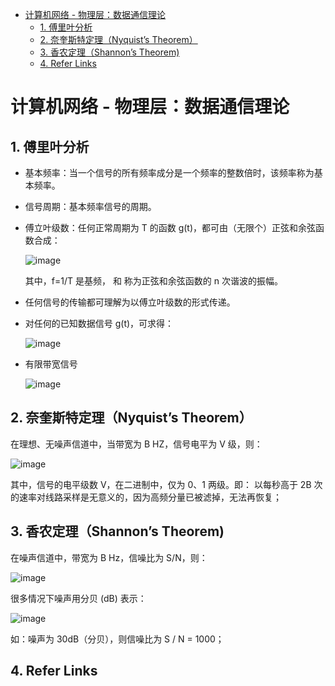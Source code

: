 - [计算机网络 - 物理层：数据通信理论](#计算机网络---物理层数据通信理论)
  - [1. 傅里叶分析](#1-傅里叶分析)
  - [2. 奈奎斯特定理（Nyquist’s Theorem）](#2-奈奎斯特定理nyquists-theorem)
  - [3. 香农定理（Shannon’s Theorem)](#3-香农定理shannons-theorem)
  - [4. Refer Links](#4-refer-links)

# 计算机网络 - 物理层：数据通信理论

## 1. 傅里叶分析

- 基本频率：当一个信号的所有频率成分是一个频率的整数倍时，该频率称为基本频率。

- 信号周期：基本频率信号的周期。

- 傅立叶级数：任何正常周期为 T 的函数 g(t)，都可由（无限个）正弦和余弦函数合成：

  ![image](http://img.cdn.firejq.com/jpg/2018/6/10/71f45f27fc75e33125a2ebed96a4ef45.jpg)

  其中，f=1/T 是基频， 和 称为正弦和余弦函数的 n 次谐波的振幅。

- 任何信号的传输都可理解为以傅立叶级数的形式传递。

- 对任何的已知数据信号 g(t)，可求得：

  ![image](http://img.cdn.firejq.com/jpg/2018/6/10/596c84c0f8dff7a0ba640ee451fd527b.jpg)

- 有限带宽信号

  ![image](http://img.cdn.firejq.com/jpg/2018/6/10/2432318ad1d683c0ad07b7d25a2edc7f.jpg)

## 2. 奈奎斯特定理（Nyquist’s Theorem）

在理想、无噪声信道中，当带宽为 B HZ，信号电平为 V 级，则：

![image](http://img.cdn.firejq.com/jpg/2018/6/10/13f68bbb813eda02f6817eeaebcee119.jpg)

其中，信号的电平级数 V，在二进制中，仅为 0、1 两级。即： 以每秒高于 2B 次的速率对线路采样是无意义的，因为高频分量已被滤掉，无法再恢复；

## 3. 香农定理（Shannon’s Theorem)

在噪声信道中，带宽为 B Hz，信噪比为 S/N，则：

![image](http://img.cdn.firejq.com/jpg/2018/6/10/791cb8fc3dd317795d959c1720c74314.jpg)

很多情况下噪声用分贝 (dB) 表示：
 
![image](http://img.cdn.firejq.com/jpg/2018/6/10/41c297807981c2880b8f596a61465980.jpg)

如：噪声为 30dB（分贝），则信噪比为 S / N = 1000；

## 4. Refer Links
